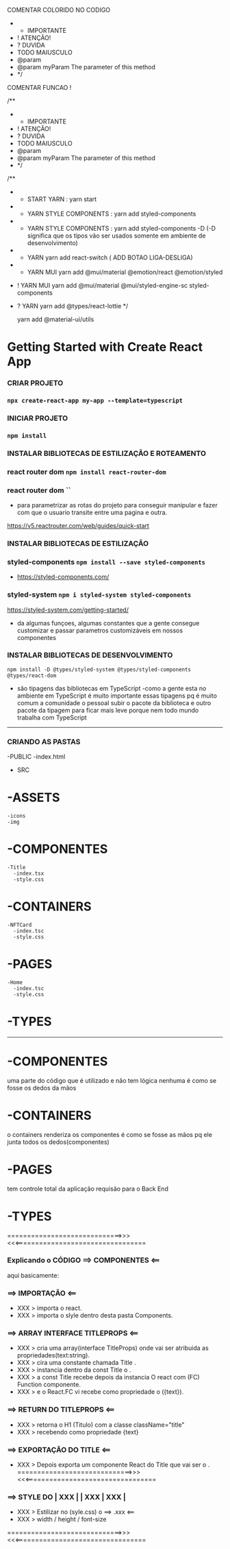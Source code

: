 COMENTAR COLORIDO NO CODIGO

- - IMPORTANTE
- ! ATENÇÃO!
- ? DUVIDA
- TODO MAIUSCULO
- @param
- @param myParam The parameter of this method
- \*/

COMENTAR FUNCAO !

/\*\*

- - IMPORTANTE
- ! ATENÇÃO!
- ? DUVIDA
- TODO MAIUSCULO
- @param
- @param myParam The parameter of this method
- \*/

/\*\*

- - START YARN : yarn start
- - YARN STYLE COMPONENTS : yarn add styled-components
- - YARN STYLE COMPONENTS : yarn add styled-components -D
    (-D significa que os tipos vão ser usados somente em ambiente de desenvolvimento)
- - YARN yarn add react-switch ( ADD BOTAO LIGA-DESLIGA)
- - YARN MUI yarn add @mui/material @emotion/react @emotion/styled
- ! YARN MUI yarn add @mui/material @mui/styled-engine-sc styled-components

- ? YARN yarn add @types/react-lottie
  \*/

  yarn add @material-ui/utils

# Getting Started with Create React App

### CRIAR PROJETO

### `npx create-react-app my-app --template=typescript`

### INICIAR PROJETO

### `npm install`

### INSTALAR BIBLIOTECAS DE ESTILIZAÇÃO E ROTEAMENTO

### react router dom `npm install react-router-dom `

### react router dom ``

- para parametrizar as rotas do projeto para conseguir manipular e fazer com que o usuario transite entre uma pagina e outra.

https://v5.reactrouter.com/web/guides/quick-start

### INSTALAR BIBLIOTECAS DE ESTILIZAÇÃO

### styled-components `npm install --save styled-components`

- https://styled-components.com/

### styled-system `npm i styled-system styled-components`

https://styled-system.com/getting-started/

- da algumas funçoes, algumas constantes que a gente consegue customizar e passar parametros
  customizáveis em nossos componentes

### INSTALAR BIBLIOTECAS DE DESENVOLVIMENTO

`npm install -D @types/styled-system @types/styled-components @types/react-dom`

- são tipagens das bibliotecas em TypeScript
  -como a gente esta no ambiente em TypeScript é muito importante essas tipagens pq é muito comum
  a comunidade o pessoal subir o pacote da biblioteca e outro pacote da tipagem para ficar mais leve porque
  nem todo mundo trabalha com TypeScript

---

### CRIANDO AS PASTAS

-PUBLIC
-index.html

- SRC

# -ASSETS

    -icons
    -img

# -COMPONENTES

    -Title
      -index.tsx
      -style.css

# -CONTAINERS

    -NFTCard
      -index.tsc
      -style.css

# -PAGES

    -Home
      -index.tsc
      -style.css

# -TYPES

---

# -COMPONENTES

uma parte do código que é utilizado e não tem lógica nenhuma
é como se fosse os dedos da mãos

# -CONTAINERS

o containers renderiza os componentes
é como se fosse as mãos pq ele junta todos os dedos(componentes)

# -PAGES

tem controle total da aplicação
requisão para o Back End

# -TYPES

=============================>>> <<<=================================

### Explicando o CÓDIGO ==> COMPONENTES <==

aqui basicamente:

### ==> IMPORTAÇÃO <==

- XXX > importa o react.
- XXX > importa o slyle dentro desta pasta Components.

### ==> ARRAY INTERFACE TITLEPROPS <==

- XXX > cria uma array(interface TitleProps) onde vai ser atribuida as propriedades(text:string).
- XXX > cira uma constante chamada Title .
- XXX > instancia dentro da const Title o <TitleProps>.
- XXX > a const Title recebe depois da instancia <TitleProps> O react com (FC) Function componente.
- XXX > e o React.FC vi recebe como propriedade o ({text}).

### ==> RETURN DO TITLEPROPS <==

- XXX > retorna o H1 (Titulo) com a classe className="title"
- XXX > recebendo como propriedade {text}

### ==> EXPORTAÇÃO DO TITLE <==

- XXX > Depois exporta um componente React do Title que vai ser o <TitleProps>.
  =============================>>> <<<=================================

### ==> STYLE DO | XXX | | XXX | XXX |

- XXX > Estilizar no (syle.css) o ==> .xxx <==
- XXX > width / height / font-size

=============================>>> <<<=================================
